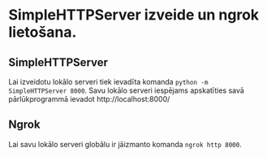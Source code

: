 # SimpleHTTPServer izveide un ngrok lietošana.
## SimpleHTTPServer 
Lai izveidotu lokālo serveri tiek ievadīta komanda `python -m SimpleHTTPServer 8000`.
Savu lokālo serveri iespējams apskatīties savā pārlūkprogrammā ievadot http://localhost:8000/

## Ngrok
Lai savu lokālo serveri globālu ir jāizmanto komanda `ngrok http 8000`.

